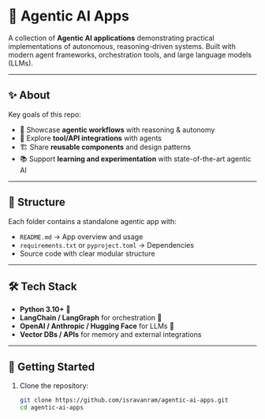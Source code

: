 # 🚀 Agentic AI Apps  

A collection of **Agentic AI applications** demonstrating practical implementations of autonomous, reasoning-driven systems. Built with modern agent frameworks, orchestration tools, and large language models (LLMs).  

---

## ✨ About  

Key goals of this repo:  
- 🧠 Showcase **agentic workflows** with reasoning & autonomy  
- 🔗 Explore **tool/API integrations** with agents  
- 🏗️ Share **reusable components** and design patterns  
- 📚 Support **learning and experimentation** with state-of-the-art agentic AI  

---

## 📂 Structure  
Each folder contains a standalone agentic app with:  
- `README.md` → App overview and usage  
- `requirements.txt` or `pyproject.toml` → Dependencies  
- Source code with clear modular structure  

---

## 🛠️ Tech Stack  
- **Python 3.10+** 🐍  
- **LangChain / LangGraph** for orchestration 🔄  
- **OpenAI / Anthropic / Hugging Face** for LLMs 🤖  
- **Vector DBs / APIs** for memory and external integrations  

---

## 🚀 Getting Started  

1. Clone the repository:  
   ```bash
   git clone https://github.com/isravanram/agentic-ai-apps.git
   cd agentic-ai-apps


